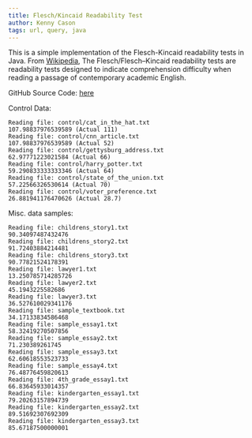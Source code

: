 ```yaml
---
title: Flesch/Kincaid Readability Test
author: Kenny Cason
tags: url, query, java
---
```


This is a simple implementation of the Flesch-Kincaid readability tests in Java. From <a href="http://en.wikipedia.org/wiki/Flesch%E2%80%93Kincaid_readability_tests" target="_blank">Wikipedia</a>, The Flesch/Flesch–Kincaid readability tests are readability tests designed to indicate comprehension difficulty when reading a passage of contemporary academic English.

GitHub Source Code: <a href="https://github.com/kennycason/fleschkincaid" target="_blank">here</a>

Control Data:

```
Reading file: control/cat_in_the_hat.txt
107.98837976539589 (Actual 111)
Reading file: control/cnn_article.txt
107.98837976539589 (Actual 52)
Reading file: control/gettysburg_address.txt
62.97771223021584 (Actual 66)
Reading file: control/harry_potter.txt
59.290833333333346 (Actual 64)
Reading file: control/state_of_the_union.txt
57.22566326530614 (Actual 70)
Reading file: control/voter_preference.txt
26.881941176470626 (Actual 28.7)
```

Misc. data samples:
```
Reading file: childrens_story1.txt
90.34097487432476
Reading file: childrens_story2.txt
91.72403884214481
Reading file: childrens_story3.txt
90.77821524178391
Reading file: lawyer1.txt
13.250785714285726
Reading file: lawyer2.txt
45.1943225582686
Reading file: lawyer3.txt
36.527610029341176
Reading file: sample_textbook.txt
34.17133834586468
Reading file: sample_essay1.txt
58.32419270507856
Reading file: sample_essay2.txt
71.230389261745
Reading file: sample_essay3.txt
62.60618553523733
Reading file: sample_essay4.txt
76.48776459820613
Reading file: 4th_grade_essay1.txt
66.83645933014357
Reading file: kindergarten_essay1.txt
79.20263157894739
Reading file: kindergarten_essay2.txt
89.51692307692309
Reading file: kindergarten_essay3.txt
85.67187500000001
```
